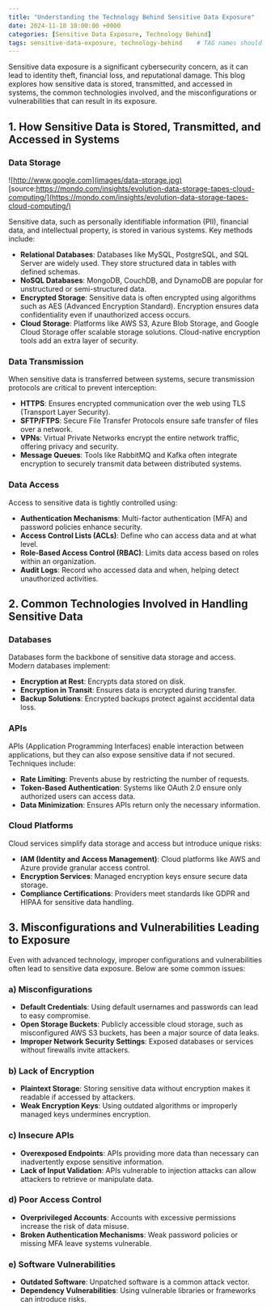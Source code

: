 ```yaml
---
title: "Understanding the Technology Behind Sensitive Data Exposure"
date: 2024-11-10 10:00:00 +0000
categories: [Sensitive Data Exposure, Technology Behind]
tags: sensitive-data-exposure, technology-behind    # TAG names should always be lowercase
---
```

Sensitive data exposure is a significant cybersecurity concern, as it can lead to identity theft, financial loss, and reputational damage. This blog explores how sensitive data is stored, transmitted, and accessed in systems, the common technologies involved, and the misconfigurations or vulnerabilities that can result in its exposure.

## 1. How Sensitive Data is Stored, Transmitted, and Accessed in Systems

### Data Storage
![http://www.google.com](images/data-storage.jpg)
[source:https://mondo.com/insights/evolution-data-storage-tapes-cloud-computing/](https://mondo.com/insights/evolution-data-storage-tapes-cloud-computing/)

Sensitive data, such as personally identifiable information (PII), financial data, and intellectual property, is stored in various systems. Key methods include:

- **Relational Databases**: Databases like MySQL, PostgreSQL, and SQL Server are widely used. They store structured data in tables with defined schemas.
- **NoSQL Databases**: MongoDB, CouchDB, and DynamoDB are popular for unstructured or semi-structured data.
- **Encrypted Storage**: Sensitive data is often encrypted using algorithms such as AES (Advanced Encryption Standard). Encryption ensures data confidentiality even if unauthorized access occurs.
- **Cloud Storage**: Platforms like AWS S3, Azure Blob Storage, and Google Cloud Storage offer scalable storage solutions. Cloud-native encryption tools add an extra layer of security.

### Data Transmission
When sensitive data is transferred between systems, secure transmission protocols are critical to prevent interception:

- **HTTPS**: Ensures encrypted communication over the web using TLS (Transport Layer Security).
- **SFTP/FTPS**: Secure File Transfer Protocols ensure safe transfer of files over a network.
- **VPNs**: Virtual Private Networks encrypt the entire network traffic, offering privacy and security.
- **Message Queues**: Tools like RabbitMQ and Kafka often integrate encryption to securely transmit data between distributed systems.

### Data Access
Access to sensitive data is tightly controlled using:

- **Authentication Mechanisms**: Multi-factor authentication (MFA) and password policies enhance security.
- **Access Control Lists (ACLs)**: Define who can access data and at what level.
- **Role-Based Access Control (RBAC)**: Limits data access based on roles within an organization.
- **Audit Logs**: Record who accessed data and when, helping detect unauthorized activities.

## 2. Common Technologies Involved in Handling Sensitive Data

### Databases
Databases form the backbone of sensitive data storage and access. Modern databases implement:

- **Encryption at Rest**: Encrypts data stored on disk.
- **Encryption in Transit**: Ensures data is encrypted during transfer.
- **Backup Solutions**: Encrypted backups protect against accidental data loss.

### APIs
APIs (Application Programming Interfaces) enable interaction between applications, but they can also expose sensitive data if not secured. Techniques include:

- **Rate Limiting**: Prevents abuse by restricting the number of requests.
- **Token-Based Authentication**: Systems like OAuth 2.0 ensure only authorized users can access data.
- **Data Minimization**: Ensures APIs return only the necessary information.

### Cloud Platforms
Cloud services simplify data storage and access but introduce unique risks:

- **IAM (Identity and Access Management)**: Cloud platforms like AWS and Azure provide granular access control.
- **Encryption Services**: Managed encryption keys ensure secure data storage.
- **Compliance Certifications**: Providers meet standards like GDPR and HIPAA for sensitive data handling.

## 3. Misconfigurations and Vulnerabilities Leading to Exposure
Even with advanced technology, improper configurations and vulnerabilities often lead to sensitive data exposure. Below are some common issues:

### a) Misconfigurations
- **Default Credentials**: Using default usernames and passwords can lead to easy compromise.
- **Open Storage Buckets**: Publicly accessible cloud storage, such as misconfigured AWS S3 buckets, has been a major source of data leaks.
- **Improper Network Security Settings**: Exposed databases or services without firewalls invite attackers.

### b) Lack of Encryption
- **Plaintext Storage**: Storing sensitive data without encryption makes it readable if accessed by attackers.
- **Weak Encryption Keys**: Using outdated algorithms or improperly managed keys undermines encryption.

### c) Insecure APIs
- **Overexposed Endpoints**: APIs providing more data than necessary can inadvertently expose sensitive information.
- **Lack of Input Validation**: APIs vulnerable to injection attacks can allow attackers to retrieve or manipulate data.

### d) Poor Access Control
- **Overprivileged Accounts**: Accounts with excessive permissions increase the risk of data misuse.
- **Broken Authentication Mechanisms**: Weak password policies or missing MFA leave systems vulnerable.

### e) Software Vulnerabilities
- **Outdated Software**: Unpatched software is a common attack vector.
- **Dependency Vulnerabilities**: Using vulnerable libraries or frameworks can introduce risks.






